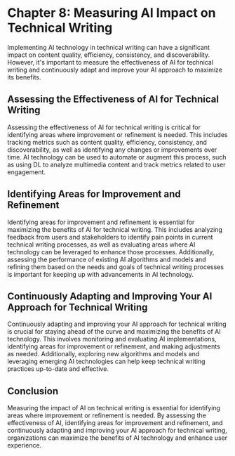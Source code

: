 Chapter 8: Measuring AI Impact on Technical Writing
===================================================

Implementing AI technology in technical writing can have a significant impact on content quality, efficiency, consistency, and discoverability. However, it's important to measure the effectiveness of AI for technical writing and continuously adapt and improve your AI approach to maximize its benefits.

Assessing the Effectiveness of AI for Technical Writing
-------------------------------------------------------

Assessing the effectiveness of AI for technical writing is critical for identifying areas where improvement or refinement is needed. This includes tracking metrics such as content quality, efficiency, consistency, and discoverability, as well as identifying any changes or improvements over time. AI technology can be used to automate or augment this process, such as using DL to analyze multimedia content and track metrics related to user engagement.

Identifying Areas for Improvement and Refinement
------------------------------------------------

Identifying areas for improvement and refinement is essential for maximizing the benefits of AI for technical writing. This includes analyzing feedback from users and stakeholders to identify pain points in current technical writing processes, as well as evaluating areas where AI technology can be leveraged to enhance those processes. Additionally, assessing the performance of existing AI algorithms and models and refining them based on the needs and goals of technical writing processes is important for keeping up with advancements in AI technology.

Continuously Adapting and Improving Your AI Approach for Technical Writing
--------------------------------------------------------------------------

Continuously adapting and improving your AI approach for technical writing is crucial for staying ahead of the curve and maximizing the benefits of AI technology. This involves monitoring and evaluating AI implementations, identifying areas for improvement or refinement, and making adjustments as needed. Additionally, exploring new algorithms and models and leveraging emerging AI technologies can help keep technical writing practices up-to-date and effective.

Conclusion
----------

Measuring the impact of AI on technical writing is essential for identifying areas where improvement or refinement is needed. By assessing the effectiveness of AI, identifying areas for improvement and refinement, and continuously adapting and improving your AI approach for technical writing, organizations can maximize the benefits of AI technology and enhance user experience.
